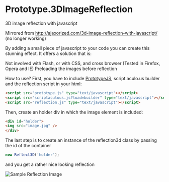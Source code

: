 Prototype.3DImageReflection
===========================

3D image reflection with javascript


Mirrored from http://ajaxorized.com/3d-image-reflection-with-javascript/ (no longer working)


 By adding a small piece of javascript to your code you can create this stunning effect. It offers a solution that is:

Not involved with Flash, or
with CSS, and
cross browser (Tested in Firefox, Opera and IE)
Preloading the images before reflection


How to use?
First, you have to include [PrototypeJS](http://prototypejs.org/download), script.aculo.us builder and the reflection script in your html:

 ```html
<script src="prototype.js" type="text/javascript"></script>
<script src="scriptaculous.js?load=builder" type="text/javascript"></script>
<script src="reflection.js" type="text/javascript"></script>
```
 
Then, create an holder div in which the image element is included:

 ```html
<div id="holder">
<img src="image.jpg" />
</div>
```
 
The last step is to create an instance of the reflection3d class by passing the id of the container

 
```javascript
new Reflect3D('holder');
```

and you get a rather nice looking reflection

![Sample Reflection Image](https://raw.github.com/jwestbrook/Prototype.3DImageReflection/master/sample.jpg)